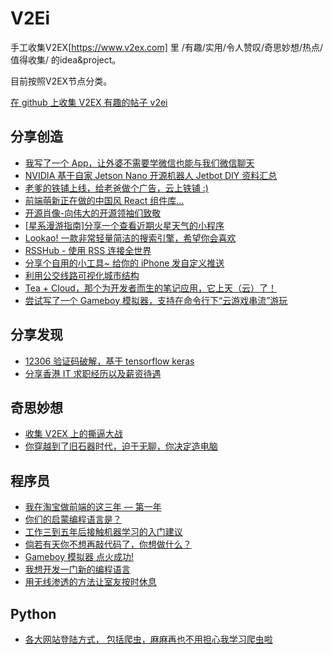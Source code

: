 # V2Ei
手工收集V2EX[https://www.v2ex.com] 里 /有趣/实用/令人赞叹/奇思妙想/热点/值得收集/ 的idea&project。  

目前按照V2EX节点分类。  

[在 github 上收集 V2EX 有趣的帖子 v2ei](https://www.v2ex.com/t/550286)  

## 分享创造
* [我写了一个 App，让外婆不需要学微信也能与我们微信聊天](https://www.v2ex.com/t/549458)  
* [NVIDIA 基于自家 Jetson Nano 开源机器人 Jetbot DIY 资料汇总](https://www.v2ex.com/t/549223)  
* [老爹的铁铺上线，给老爸做个广告，云上铁铺 :)](https://www.v2ex.com/t/532913)  
* [前端萌新正在做的中国风 React 组件库...](https://www.v2ex.com/t/550681)  
* [开源肖像-向伟大的开源领袖们致敬](https://www.v2ex.com/t/552627)  
* [[星系漫游指南]分享一个查看近期火星天气的小程序](https://www.v2ex.com/t/553172)  
* [Lookao! 一款非常轻量简洁的搜索引擎，希望你会喜欢](https://www.v2ex.com/t/552904)  
* [RSSHub - 使用 RSS 连接全世界](https://www.v2ex.com/t/446405)  
* [分享个自用的小工具~ 给你的 iPhone 发自定义推送](https://www.v2ex.com/t/467407)  
* [利用公交线路可视化城市结构](https://www.v2ex.com/t/553321)  
* [Tea + Cloud，那个为开发者而生的笔记应用，它上天（云）了！](https://www.v2ex.com/t/555768)  
* [尝试写了一个 Gameboy 模拟器，支持在命令行下“云游戏串流”游玩](https://www.v2ex.com/t/560297)

## 分享发现
* [12306 验证码破解，基于 tensorflow keras](https://www.v2ex.com/t/537693)  
* [分享香港 IT 求职经历以及薪资待遇](https://www.v2ex.com/t/550195)  

## 奇思妙想  
* [收集 V2EX 上的撕逼大战](https://www.v2ex.com/t/211400)  
* [你穿越到了旧石器时代，迫于无聊，你决定造电脑](https://www.v2ex.com/t/552639)


## 程序员
* [我在淘宝做前端的这三年 — 第一年](https://www.v2ex.com/t/538715)  
* [你们的启蒙编程语言是？](https://www.v2ex.com/t/550812)  
* [工作三到五年后接触机器学习的入门建议](https://www.v2ex.com/t/548519) 
* [倘若有天你不想再敲代码了，你想做什么？](https://www.v2ex.com/t/556142)  
* [Gameboy 模拟器 点火成功!](https://www.v2ex.com/t/556574)  
* [我想开发一门新的编程语言](https://www.v2ex.com/t/561958)  
* [用无线渗透的方法让室友按时休息](https://www.v2ex.com/t/561607)  

## Python
* [各大网站登陆方式， 包括爬虫，麻麻再也不用担心我学习爬虫啦](https://www.v2ex.com/t/541987)  



